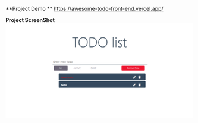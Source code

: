**Project Demo **
https://awesome-todo-front-end.vercel.app/ 

**Project ScreenShot**
![TODO](https://github.com/NA-Asraful-Khan/awesomeTODO_FrontEnd/blob/main/public/TODO.png)
